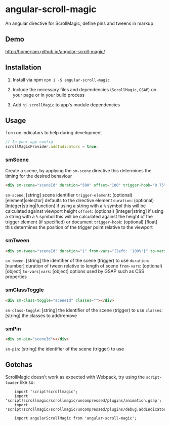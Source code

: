 # angular-scroll-magic

An angular directive for ScrollMagic, define pins and tweens in markup

## Demo

http://homerjam.github.io/angular-scroll-magic/


## Installation

1. Install via npm `npm i -S angular-scroll-magic`

2. Include the necessary files and dependencies (`ScrollMagic`, `GSAP`) on your page or in your build process

2. Add `hj.scrollMagic` to app's module dependencies


## Usage

Turn on indicators to help during development
```js
// In your app config
scrollMagicProvider.addIndicators = true;
```

### smScene
Create a scene, by applying the `sm-scene` directive this determines the timing for the desired behaviour
```html
<div sm-scene="sceneId" duration="500" offset="100" trigger-hook="0.75"></div>
```
`sm-scene`: [string] scene identifier
`trigger-element`: (optional) [element|selector] defaults to the directive element
`duration`: (optional) [integer|string|function] if using a string with a `%` symbol this will be calculated against viewport height
`offset`: (optional) [integer|string] if using a string with a `%` symbol this will be calculated against the height of the trigger element (if specified) or document
`trigger-hook`: (optional) [float] this determines the position of the trigger point relative to the viewport

### smTween
```html
<div sm-tween="sceneId" duration="1" from-vars="{left: '100%'}" to-vars="{left: '0%'}"></div>
```
`sm-tween`: [string] the identifier of the scene (trigger) to use
`duration`: [number] duration of tween relative to length of scene
`from-vars`: (optional) [object]
`to-vars|vars`: [object] options used by GSAP such as CSS properties

### smClassToggle
```html
<div sm-class-toggle="sceneId" classes=""></div>
```
`sm-class-toggle`: [string] the identifier of the scene (trigger) to use
`classes`: [string] the classes to add/remove

### smPin
```html
<div sm-pin="sceneId"></div>
```
`sm-pin`: [string] the identifier of the scene (trigger) to use


## Gotchas

ScrollMagic doesn't work as expected with Webpack, try using the `script-loader` like so:

```
    import 'script!scrollmagic';
    import 'script!scrollmagic/scrollmagic/uncompressed/plugins/animation.gsap';
    import 'script!scrollmagic/scrollmagic/uncompressed/plugins/debug.addIndicators';

    import angularScrollMagic from 'angular-scroll-magic';